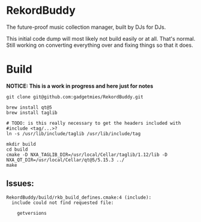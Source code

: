 # RekordBuddy
The future-proof music collection manager, built by DJs for DJs.

This initial code dump will most likely not build easily or at all. That's normal. Still working on converting everything over and fixing things so that it does.

# Build

**NOTICE: This is a work in progress and here just for notes**

```
git clone git@github.com:gadgetmies/RekordBuddy.git

brew install qt@5
brew install taglib

# TODO: is this really necessary to get the headers included with #include <tag/...>?
ln -s /usr/lib/include/taglib /usr/lib/include/tag

mkdir build
cd build
cmake -D NXA_TAGLIB_DIR=/usr/local/Cellar/taglib/1.12/lib -D NXA_QT_DIR=/usr/local/Cellar/qt@5/5.15.3 ../
make
```

## Issues:

```
RekordBuddy/build/rkb_build_defines.cmake:4 (include):
  include could not find requested file:

    getversions
```
